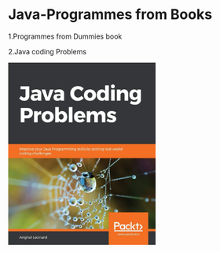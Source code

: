 # Java-Programmes from  Books
1.Programmes from Dummies book 

2.Java coding Problems

<img src="Images/61F-wMUQ5ML._SL1360_.jpg" alt="Alt text" width="300"/>

